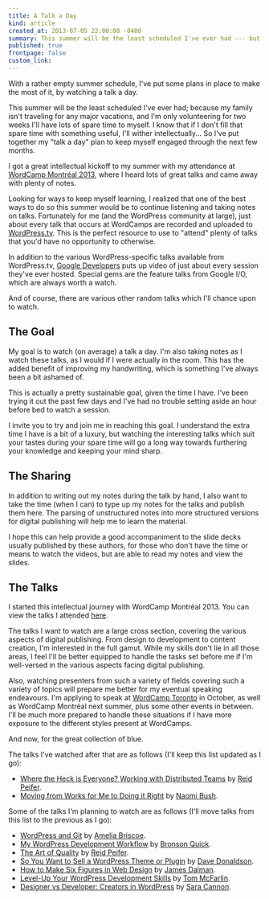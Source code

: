 ```yaml
---
title: A Talk a Day
kind: article
created_at: 2013-07-05 22:00:00 -0400
summary: This summer will be the least scheduled I've ever had --- but I don't intend for it to be my least useful.
published: true
frontpage: false
custom_link: 
---
```


<p class="article-intro">With a rather empty summer schedule, I've put some plans in place to make the most of it, by watching a talk a day.</p>

This summer will be the least scheduled I've ever had; because my family isn't traveling for any major vacations, and I'm only volunteering for two weeks I'll have lots of spare time to myself. I know that if I don't fill that spare time with something useful, I'll wither intellectually... So I've put together my "talk a day" plan to keep myself engaged through the next few months.

I got a great intellectual kickoff to my summer with my attendance at [WordCamp Montr&eacute;al 2013](/articles/after-wordcamp-montreal-2013), where I heard lots of great talks and came away with plenty of notes.

Looking for ways to keep myself learning, I realized that one of the best ways to do so this summer would be to continue listening and taking notes on talks. Fortunately for me (and the WordPress community at large), just about every talk that occurs at WordCamps are recorded and uploaded to [WordPress.tv](http://wordpress.tv). This is the perfect resource to use to "attend" plenty of talks that you'd have no opportunity to otherwise.

In addition to the various WordPress-specific talks available from WordPress.tv, [Google Developers](https://www.youtube.com/user/GoogleDevelopers) puts up video of just about every session they've ever hosted. Special gems are the feature talks from Google I/O, which are always worth a watch.

And of course, there are various other random talks which I'll chance upon to watch.

## The Goal

My goal is to watch (on average) a talk a day. I'm also taking notes as I watch these talks, as I would if I were actually in the room. This has the added benefit of improving my handwriting, which is something I've always been a bit ashamed of.

This is actually a pretty sustainable goal, given the time I have. I've been trying it out the past few days and I've had no trouble setting aside an hour before bed to watch a session.

I invite you to try and join me in reaching this goal. I understand the extra time I have is a bit of a luxury, but watching the interesting talks which suit your tastes during your spare time will go a long way towards furthering your knowledge and keeping your mind sharp.

## The Sharing

In addition to writing out my notes during the talk by hand, I also want to take the time (when I can) to type up my notes for the talks and publish them here. The parsing of unstructured notes into more structured versions for digital publishing will help me to learn the material.

I hope this can help provide a good accompaniment to the slide decks usually published by these authors, for those who don't have the time or means to watch the videos, but are able to read my notes and view the slides.

## The Talks

I started this intellectual journey with WordCamp Montr&eacute;al 2013. You can view the talks I attended [here](/articles/after-wordcamp-montreal-2013/#talks).

The talks I want to watch are a large cross section, covering the various aspects of digital publishing. From design to development to content creation, I'm interested in the full gamut. While my skills don't lie in all those areas, I feel I'll be better equipped to handle the tasks set before me if I'm well-versed in the various aspects facing digital publishing.

Also, watching presenters from such a variety of fields covering such a variety of topics will prepare me better for my eventual speaking endeavours. I'm applying to speak at [WordCamp Toronto](http://2013.toronto.wordcamp.org/) in October, as well as WordCamp Montr&eacute;al next summer, plus some other events in between. I'll be much more prepared to handle these situations if I have more exposure to the different styles present at WordCamps.

And now, for the great collection of blue.

The talks I've watched after that are as follows (I'll keep this list updated as I go):

* [Where the Heck is Everyone? Working with Distributed Teams](http://wordpress.tv/2013/07/01/reid-peifer-where-the-heck-is-everyone-working-with-distributed-teams/) by [Reid Peifer](https://twitter.com/reidpeifer).
* [Moving from Works for Me to Doing it Right](http://wordpress.tv/2013/06/21/naomi-c-bush-moving-from-works-for-me-to-doing-it-right/) by [Naomi Bush](https://twitter.com/NaomiCBush).

Some of the talks I'm planning to watch are as follows (I'll move talks from this list to the previous as I go):

* [WordPress and Git](http://wordpress.tv/2013/05/25/amelia-briscoe-wordpress-and-git/) by [Amelia Briscoe](https://twitter.com/amelia_briscoe).
* [My WordPress Development Workflow](http://wordpress.tv/2013/05/20/bronson-quick-my-wordpress-development-workflow/) by [Bronson Quick](https://twitter.com/bronsonquick).
* [The Art of Quality](http://wordpress.tv/2013/04/24/reid-peifer-the-art-of-quality/) by [Reid Peifer](https://twitter.com/reidpeifer).
* [So You Want to Sell a WordPress Theme or Plugin](http://wordpress.tv/2013/04/22/dave-donaldson-so-you-want-to-sell-a-wordpress-theme-or-plugin/) by [Dave Donaldson](https://twitter.com/arcware).
* [How to Make Six Figures in Web Design](http://wordpress.tv/2013/04/21/james-dalman-how-to-make-six-figures-in-web-design/) by [James Dalman](https://twitter.com/jamesdalman).
* [Level-Up Your WordPress Development Skills](http://wordpress.tv/2013/04/26/tom-mcfarlin-level-up-your-wordpress-development-skills/) by [Tom McFarlin](https://twitter.com/tommcfarlin).
* [Designer vs Developer: Creators in WordPress](http://wordpress.tv/2013/05/02/sara-cannon-designer-vs-developer-creators-in-wordpress-2/) by [Sara Cannon](https://twitter.com/saracannon).